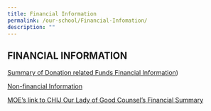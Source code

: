 ```yaml
---
title: Financial Information
permalink: /our-school/Financial-Infomation/
description: ""
---
```


## FINANCIAL INFORMATION

[Summary of Donation related Funds Financial Information](/files/2022_OLGC_Financial%20Summary.pdf))

[Non-financial Information](/files/Sch-posting%20of%20non%20financial%20info%20online%202020%20-%20CHIJ%20OLGC_updated.pdf)

[MOE’s link to CHIJ Our Lady of Good Counsel’s Financial Summary](https://www.moe.gov.sg/about-us/organisation-structure/fpd/financial-summary)

